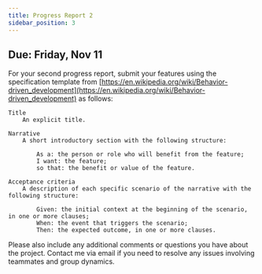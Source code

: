 ```yaml
---
title: Progress Report 2
sidebar_position: 3
---
```


## Due: Friday, Nov 11

For your second progress report, submit your features using the specification template from [https://en.wikipedia.org/wiki/Behavior-driven_development](https://en.wikipedia.org/wiki/Behavior-driven_development) as follows:


```
Title
    An explicit title.

Narrative
    A short introductory section with the following structure:

        As a: the person or role who will benefit from the feature;
        I want: the feature;
        so that: the benefit or value of the feature.

Acceptance criteria
    A description of each specific scenario of the narrative with the following structure:

        Given: the initial context at the beginning of the scenario, in one or more clauses;
        When: the event that triggers the scenario;
        Then: the expected outcome, in one or more clauses.
```

Please also include any additional comments or questions you have about the project. Contact me via email if you need to resolve any issues involving teammates and group dynamics.